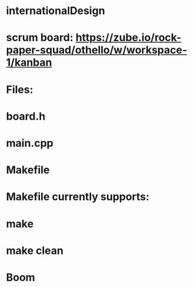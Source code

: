# internationalDesign
# scrum board: https://zube.io/rock-paper-squad/othello/w/workspace-1/kanban
# Files:
# board.h
# main.cpp
# Makefile
#
# Makefile currently supports:
#	make
#	make clean
# Boom
